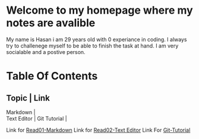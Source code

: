 # Welcome to my homepage where my notes are avalible 

My name is Hasan i am 29 years old with 0 experiance in coding. I always try to challenege myself to be able to finish the task at hand. I am very socialable and a postive person. 

# Table Of Contents 

Topic | Link
-------------
Markdown |  
Text Editor | 
Git Tutorial | 


Link for [Read01-Markdown](https://hasankhalifeh.github.io/readingnotes/)
Link for [Read02-Text Editor](https://hasankhalifeh.github.io/Text-Editor/)
Link For [Git-Tutorial](https://hasankhalifeh.github.io/readingnotes/Read03)